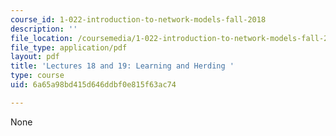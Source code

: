 ```yaml
---
course_id: 1-022-introduction-to-network-models-fall-2018
description: ''
file_location: /coursemedia/1-022-introduction-to-network-models-fall-2018/6a65a98bd415d646ddbf0e815f63ac74_MIT1_022F18_lec18_and_lec19.pdf
file_type: application/pdf
layout: pdf
title: 'Lectures 18 and 19: Learning and Herding '
type: course
uid: 6a65a98bd415d646ddbf0e815f63ac74

---
```

None